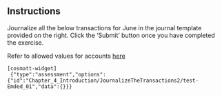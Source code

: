 ## Instructions

Journalize all the below transactions for June in the journal template provided on the right. Click the ‘Submit’ button once you have completed the exercise. 

Refer to allowed values for accounts [here](htt "&#8226;Cash&#013;&#8226;Common Stock&#013;&#8226;Miscellaneous Expense&#013;&#8226;Supplies Expense&#013;&#8226;Accounts Payable&#013;&#8226;Fees Earned&#013;&#8226;Accounts Receivable&#013;&#8226;Salary Expense&#013;&#8226;Truck Expense&#013;&#8226;Cash Dividends") 

```
[cosmatt-widget]
 {"type":"assessment","options":{"id":"Chapter_4_Introduction/JournalizeTheTransactions2/test-Emded_01","data":{}}} 
```
